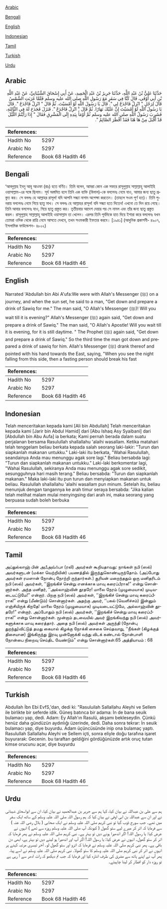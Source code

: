[Arabic](#arabic)

[Bengali](#bengali)

[English](#english)

[Indonesian](#indonesian)

[Tamil](#tamil)

[Turkish](#turkish)

[Urdu](#urdu)

## Arabic


<div dir="rtl" lang="ar" style={{fontSize:'larger',backgroundColor:'#f8f9fa',padding:20}}>
حَدَّثَنَا عَلِيُّ بْنُ عَبْدِ اللَّهِ، حَدَّثَنَا جَرِيرُ بْنُ عَبْدِ الْحَمِيدِ، عَنْ أَبِي إِسْحَاقَ الشَّيْبَانِيِّ، عَنْ عَبْدِ اللَّهِ بْنِ أَبِي أَوْفَى، قَالَ كُنَّا فِي سَفَرٍ مَعَ رَسُولِ اللَّهِ صلى الله عليه وسلم فَلَمَّا غَرَبَتِ الشَّمْسُ قَالَ لِرَجُلٍ ‏"‏ انْزِلْ فَاجْدَحْ لِي ‏"‏‏.‏ قَالَ يَا رَسُولَ اللَّهِ لَوْ أَمْسَيْتَ‏.‏ ثُمَّ قَالَ ‏"‏ انْزِلْ فَاجْدَحْ ‏"‏‏.‏ قَالَ يَا رَسُولَ اللَّهِ لَوْ أَمْسَيْتَ إِنَّ عَلَيْكَ نَهَارًا‏.‏ ثُمَّ قَالَ ‏"‏ انْزِلْ فَاجْدَحْ ‏"‏‏.‏ فَنَزَلَ فَجَدَحَ لَهُ فِي الثَّالِثَةِ، فَشَرِبَ رَسُولُ اللَّهِ صلى الله عليه وسلم ثُمَّ أَوْمَأَ بِيَدِهِ إِلَى الْمَشْرِقِ فَقَالَ ‏"‏ إِذَا رَأَيْتُمُ اللَّيْلَ قَدْ أَقْبَلَ مِنْ هَا هُنَا فَقَدْ أَفْطَرَ الصَّائِمُ ‏"‏‏.‏
</div>
<div style={{backgroundColor:'#f8f9fa',padding:20, marginBottom: 10}}><table> <thead> <tr> <th>References:</th> <th></th> </tr> </thead> <tbody><tr><td>Hadith No</td><td>5297</td></tr><tr><td>Arabic No</td><td>5297</td></tr><tr><td>Reference</td><td>Book 68 Hadith 46</td></tr></tbody></table></div>

## Bengali


<div dir="ltr" lang="bn" style={{fontSize:'larger',backgroundColor:'#f8f9fa',padding:20}}>
‘আবদুল্লাহ ইবনু আবূ আওফা (রাঃ) হতে বর্ণিত। তিনি বলেন, আমরা কোন এক সফরে রাসূলুল্লাহ সাল্লাল্লাহু আলাইহি ওয়াসাল্লাম-এর সঙ্গে ছিলাম। সূর্য অস্তমিত হলে তিনি এক ব্যক্তি (বিলাল)-কে বললেনঃ নেমে যাও, আমার জন্য ছাতু প্রস্তুত কর। সে বললঃ হে আল্লাহর রাসূল! যদি আপনি সন্ধ্যা নাগাদ অপেক্ষা করতেন। (তাহলে সওম পূর্ণ হত)। তিনি পুনরায় বললেনঃ নেমে গিয়ে ছাতু মাখ। সে বললঃ হে আল্লাহর রাসূল! যদি সন্ধ্যা হতে দিতেন! এখনো তে দিন রয়ে গেছে। তিনি আবার বললেনঃ যাও, গিয়ে ছাতু প্রস্তুত কর। তৃতীয়বার আদেশ দেয়ার পর সে নামল এবং তাঁর জন্য ছাতু প্রস্তুত করল। রাসূলুল্লাহ সাল্লাল্লাহু আলাইহি ওয়াসাল্লাম তা খেলেন। এরপর তিনি পূর্বদিকে হাত দিয়ে ইশারা করে বললেনঃ যখন তোমরা ওদিক থেকে রাত্রি নেমে আসতে দেখবে, তখন সওমকারী ইফতার করবে। [১৯৪১] (আধুনিক প্রকাশনী- ৪৯০৭, ইসলামিক ফাউন্ডেশন- ৪৮০২)
</div>
<div style={{backgroundColor:'#f8f9fa',padding:20, marginBottom: 10}}><table> <thead> <tr> <th>References:</th> <th></th> </tr> </thead> <tbody><tr><td>Hadith No</td><td>5297</td></tr><tr><td>Arabic No</td><td>5297</td></tr><tr><td>Reference</td><td>Book 68 Hadith 46</td></tr></tbody></table></div>

## English


<div dir="ltr" lang="en" style={{fontSize:'larger',backgroundColor:'#f8f9fa',padding:20}}>
Narrated 'Abdullah bin Abi A'ufa:We were with Allah's Messenger (ﷺ) on a journey, and when the sun set, he said to a man, "Get down and prepare a drink of Sawiq for me." The man said, "O Allah's Messenger (ﷺ)! Will you wait till it is evening?" Allah's Messenger (ﷺ) again said, "Get down and prepare a drink of Sawiq." The man said, "O Allah's Apostle! Will you wait till it is evening, for it is still daytime. " The Prophet (ﷺ) again said, "Get down and prepare a drink of Sawiq." So the third time the man got down and prepared a drink of sawiq for him. Allah's Messenger (ﷺ) drank thereof and pointed with his hand towards the East, saying, "When you see the night falling from this side, then a fasting person should break his fast
</div>
<div style={{backgroundColor:'#f8f9fa',padding:20, marginBottom: 10}}><table> <thead> <tr> <th>References:</th> <th></th> </tr> </thead> <tbody><tr><td>Hadith No</td><td>5297</td></tr><tr><td>Arabic No</td><td>5297</td></tr><tr><td>Reference</td><td>Book 68 Hadith 46</td></tr></tbody></table></div>

## Indonesian


<div dir="ltr" lang="id" style={{fontSize:'larger',backgroundColor:'#f8f9fa',padding:20}}>
Telah menceritakan kepada kami [Ali bin Abdullah] Telah menceritakan kepada kami [Jarir bin Abdul Hamid] dari [Abu Ishaq Asy Syaibani] dari [Abdullah bin Abu Aufa] ia berkata; Kami pernah berada dalam suatu perjalanan bersama Rasulullah shallallahu 'alaihi wasallam. Ketika matahari telah tenggelam beliau berkata kepada salah seorang laki-lakir: "Turun dan siapkanlah makanan untukku." Laki-laki itu berkata, "Wahai Rasulullah, seandainya Anda mau menunggu agak sore lagi." Beliau bersabda lagi: "Turun dan siapkanlah makanan untukku." Laki-laki berkomentar lagi, "Wahai Rasulullah, sekiranya Anda mau menunggu agak sore sedikit, sesungguhnya hari masih terang." Beliau bersabda: "Turun dan siapkanlah makanan." Maka laki-laki itu pun turun dan menyiapkan makanan untuk beliau. Rasulullah shallallahu 'alaihi wasallam pun minum. Setelah itu, beliau menunjuk dengan tangannya ke arah timur seraya bersabda: "Jika kalian telah melihat malam mulai menyingsing dari arah ini, maka seorang yang berpuasa sudah boleh berbuka
</div>
<div style={{backgroundColor:'#f8f9fa',padding:20, marginBottom: 10}}><table> <thead> <tr> <th>References:</th> <th></th> </tr> </thead> <tbody><tr><td>Hadith No</td><td>5297</td></tr><tr><td>Arabic No</td><td>5297</td></tr><tr><td>Reference</td><td>Book 68 Hadith 46</td></tr></tbody></table></div>

## Tamil


<div dir="ltr" lang="ta" style={{fontSize:'larger',backgroundColor:'#f8f9fa',padding:20}}>
அப்துல்லாஹ் பின் அபீஅவ்ஃபா (ரலி) அவர்கள் கூறியதாவது: நாங்கள் நபி (ஸல்) அவர்களுடன் (மக்கா வெற்றியின்) பயணத்தில் இருந்துகொண்டிருந்தோம். (அப்போது அவர்கள் ரமளான் நோன்பு நோற்றி ருந்தார்கள்.) சூரியன் மறைந்ததும் ஒரு மனிதரிடம் நபி (ஸல்) அவர்கள், ‘‘இறங்கிச் சென்று எனக்காக மாவு கரைப்பீராக!” என்று சொன்னார்கள். அந்த மனிதர், ‘‘அல்லாஹ்வின் தூதரே! மாலை நேரம் (முழுமையாக) முடிவடையட்டுமே!” என்றார். பிறகு நபி (ஸல்) அவர்கள், ‘‘இறங்கிச் சென்று மாவு கரைப்பீராக!” என்று (மீண்டும்) சொன்னார்கள். அதற்கு அவர், ‘‘பகல் (வெளிச்சம்) இன்னும் எஞ்சியிருக் கிறதே! மாலை நேரம் (முழுமையாக) முடிவடையட்டுமே, அல்லாஹ்வின் தூதரே!” என்றார். அப்போதும் நபி (ஸல்) அவர்கள், ‘‘இறங்கிச் சென்று மாவு கரைப்பீராக!” என்று சொன்னார்கள். மூன்றாம் தடவையில் அவர் இறங்கிவந்து நபி (ஸல்) அவர்களுக்காக மாவு கரைத்தார். அதை நபி (ஸல்) அவர்கள் அருந்தி (நோன்பு துறந்து)விட்டுத் தமது கையால் கிழக்கு நோக்கி சைகை செய்தவாறு, ‘‘நீங்கள் (கிழக்குத் திசையான) இங்கிருந்து இரவு முன்னோக்கி வந்து விடக் கண்டால் நோன்பாளி நோன்பை நிறைவு செய்திட வேண்டும்” என்று சொன்னார்கள்.65 அத்தியாயம் : 68
</div>
<div style={{backgroundColor:'#f8f9fa',padding:20, marginBottom: 10}}><table> <thead> <tr> <th>References:</th> <th></th> </tr> </thead> <tbody><tr><td>Hadith No</td><td>5297</td></tr><tr><td>Arabic No</td><td>5297</td></tr><tr><td>Reference</td><td>Book 68 Hadith 46</td></tr></tbody></table></div>

## Turkish


<div dir="ltr" lang="tr" style={{fontSize:'larger',backgroundColor:'#f8f9fa',padding:20}}>
Abdullah İbn Ebi EvfS,'dan, dedi ki: "Rasuluilah Sallallahu Aleyhi ve Sellem ile birlikte bir seferde idik. Güneş batınca bir adama: İn de bana seuik bulamacı yap, dedi. Adam: Ey Allah'ın Rasulü, akşamı bekleseydin. Çünkü henüz daha gündüzün aydınlığı üzerinde, dedi. Daha sonra tekrar: İn seuik bulamacı yap, diye buyurdu. Adam üçüncüsünde inip ona bulamaç yaptı. Rasulullah Sallallahu Aleyhi ve Sellem içti, sonra eliyle doğu tarafına işaret buyurarak: Gecenin. bu taraftan geldiğini gördüğünüzde artık oruç tutan kimse orucunu açar, diye buyurdu
</div>
<div style={{backgroundColor:'#f8f9fa',padding:20, marginBottom: 10}}><table> <thead> <tr> <th>References:</th> <th></th> </tr> </thead> <tbody><tr><td>Hadith No</td><td>5297</td></tr><tr><td>Arabic No</td><td>5297</td></tr><tr><td>Reference</td><td>Book 68 Hadith 46</td></tr></tbody></table></div>

## Urdu


<div dir="rtl" lang="ur" style={{fontSize:'larger',backgroundColor:'#f8f9fa',padding:20}}>
ہم سے علی بن عبداللہ نے بیان کیا، کہا ہم سے جریر بن عبدالحمید نے بیان کیا، ان سے ابواسحاق شیبانی نے اور ان سے عبداللہ بن ابی اوفی نے بیان کیا کہ ہم رسول اللہ صلی اللہ علیہ وسلم کے ساتھ ایک سفر میں تھے۔ جب سورج ڈوب گیا تو نبی کریم صلی اللہ علیہ وسلم نے ایک صحابی ( بلال رضی اللہ عنہ ) سے فرمایا کہ اتر کر میرے لیے ستو گھول ( کیونکہ آپ صلی اللہ علیہ وسلم روزہ سے تھے ) انہوں نے عرض کیا: یا رسول اللہ! اگر اندھیرا ہونے دیں تو بہتر ہے۔ نبی کریم صلی اللہ علیہ وسلم نے پھر فرمایا کہ اتر کر ستو گھول۔ انہوں نے عرض کیا: یا رسول اللہ! اگر آپ اور اندھیرا ہو لینے دیں تو بہتر ہے، ابھی دن باقی ہے۔ پھر نبی کریم صلی اللہ علیہ وسلم نے فرمایا کہ اترو اور ستو گھول لو۔ آخر تیسری مرتبہ کہنے پر انہوں نے اتر کر نبی کریم صلی اللہ علیہ وسلم کا ستو گھولا۔ نبی کریم صلی اللہ علیہ وسلم نے اسے پیا، پھر آپ نے اپنے ہاتھ سے مشرق کی طرف اشارہ کیا اور فرمایا کہ جب تم دیکھو کہ رات ادھر سے آ رہی ہے تو روزہ دار کو افطار کر لینا چاہیئے۔
</div>
<div style={{backgroundColor:'#f8f9fa',padding:20, marginBottom: 10}}><table> <thead> <tr> <th>References:</th> <th></th> </tr> </thead> <tbody><tr><td>Hadith No</td><td>5297</td></tr><tr><td>Arabic No</td><td>5297</td></tr><tr><td>Reference</td><td>Book 68 Hadith 46</td></tr></tbody></table></div>